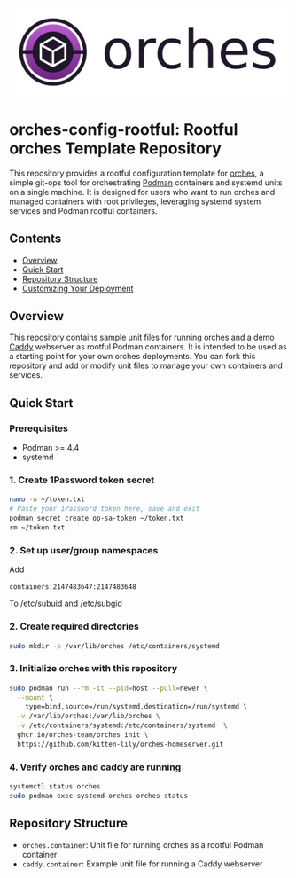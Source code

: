 ![orches logo](https://raw.githubusercontent.com/orches-team/common/main/orches-logo-text.png)

# orches-config-rootful: Rootful orches Template Repository

This repository provides a rootful configuration template for [orches](https://github.com/orches-team/orches), a simple git-ops tool for orchestrating [Podman](https://podman.io/) containers and systemd units on a single machine. It is designed for users who want to run orches and managed containers with root privileges, leveraging systemd system services and Podman rootful containers.

## Contents

- [Overview](#overview)
- [Quick Start](#quick-start)
- [Repository Structure](#repository-structure)
- [Customizing Your Deployment](#customizing-your-deployment)

## Overview

This repository contains sample unit files for running orches and a demo [Caddy](https://caddyserver.com/) webserver as rootful Podman containers. It is intended to be used as a starting point for your own orches deployments. You can fork this repository and add or modify unit files to manage your own containers and services.

## Quick Start

### Prerequisites
- Podman >= 4.4
- systemd

### 1. Create 1Password token secret
```bash
nano -w ~/token.txt
# Paste your 1Password token here, save and exit
podman secret create op-sa-token ~/token.txt
rm ~/token.txt
```

### 2. Set up user/group namespaces
Add
```
containers:2147483647:2147483648
```
To /etc/subuid and /etc/subgid

### 2. Create required directories
```bash
sudo mkdir -p /var/lib/orches /etc/containers/systemd
```

### 3. Initialize orches with this repository
```bash
sudo podman run --rm -it --pid=host --pull=newer \
  --mount \
    type=bind,source=/run/systemd,destination=/run/systemd \
  -v /var/lib/orches:/var/lib/orches \
  -v /etc/containers/systemd:/etc/containers/systemd  \
  ghcr.io/orches-team/orches init \
  https://github.com/kitten-lily/orches-homeserver.git
```

### 4. Verify orches and caddy are running
```bash
systemctl status orches
sudo podman exec systemd-orches orches status
```

## Repository Structure

- `orches.container`: Unit file for running orches as a rootful Podman container
- `caddy.container`: Example unit file for running a Caddy webserver
